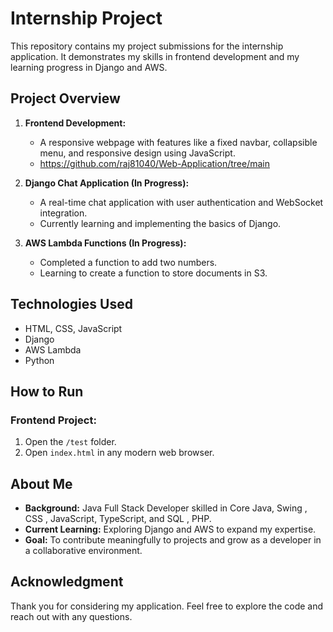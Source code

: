 # Internship Project

This repository contains my project submissions for the internship application. It demonstrates my skills in frontend development and my learning progress in Django and AWS.

## Project Overview

1. **Frontend Development:**
   - A responsive webpage with features like a fixed navbar, collapsible menu, and responsive design using JavaScript.
   - https://github.com/raj81040/Web-Application/tree/main

2. **Django Chat Application (In Progress):**
   - A real-time chat application with user authentication and WebSocket integration.
   - Currently learning and implementing the basics of Django.

3. **AWS Lambda Functions (In Progress):**
   - Completed a function to add two numbers.
   - Learning to create a function to store documents in S3.

## Technologies Used

- HTML, CSS, JavaScript
- Django
- AWS Lambda
- Python

## How to Run

### Frontend Project:
1. Open the `/test` folder.
2. Open `index.html` in any modern web browser.


## About Me

- **Background:** Java Full Stack Developer skilled in Core Java, Swing , CSS , JavaScript, TypeScript, and SQL , PHP.
- **Current Learning:** Exploring Django and AWS to expand my expertise.
- **Goal:** To contribute meaningfully to projects and grow as a developer in a collaborative environment.

## Acknowledgment

Thank you for considering my application. Feel free to explore the code and reach out with any questions.

